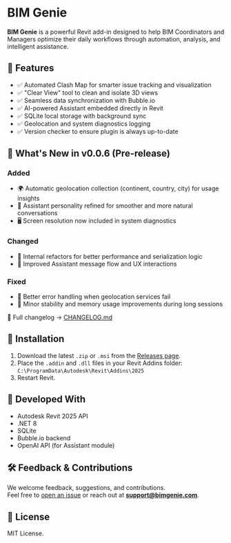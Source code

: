 # BIM Genie

**BIM Genie** is a powerful Revit add-in designed to help BIM Coordinators and Managers optimize their daily workflows through automation, analysis, and intelligent assistance.

## 🚀 Features

- ✅ Automated Clash Map for smarter issue tracking and visualization  
- ✅ "Clear View" tool to clean and isolate 3D views  
- ✅ Seamless data synchronization with Bubble.io  
- ✅ AI-powered Assistant embedded directly in Revit  
- ✅ SQLite local storage with background sync  
- ✅ Geolocation and system diagnostics logging  
- ✅ Version checker to ensure plugin is always up-to-date  

## 🔄 What's New in v0.0.6 (Pre-release)

### Added
- 🌍 Automatic geolocation collection (continent, country, city) for usage insights  
- 🧠 Assistant personality refined for smoother and more natural conversations  
- 🖥️ Screen resolution now included in system diagnostics  

### Changed
- 🔄 Internal refactors for better performance and serialization logic  
- 💬 Improved Assistant message flow and UX interactions  

### Fixed
- 🧱 Better error handling when geolocation services fail  
- 🧹 Minor stability and memory usage improvements during long sessions  

📄 Full changelog → [CHANGELOG.md](./CHANGELOG.md)

## 📂 Installation

1. Download the latest `.zip` or `.msi` from the [Releases page](https://github.com/Bruno-Senna/BIMGenie/releases).  
2. Place the `.addin` and `.dll` files in your Revit Addins folder:  
   `C:\ProgramData\Autodesk\Revit\Addins\2025`  
3. Restart Revit.

## 🧠 Developed With

- Autodesk Revit 2025 API  
- .NET 8  
- SQLite  
- Bubble.io backend  
- OpenAI API (for Assistant module)  

## 🛠 Feedback & Contributions

We welcome feedback, suggestions, and contributions.  
Feel free to [open an issue](https://github.com/Bruno-Senna/BIMGenie/issues) or reach out at **support@bimgenie.com**.

## 📄 License

MIT License.
